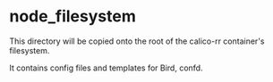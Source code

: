 # node_filesystem

This directory will be copied onto the root of the calico-rr container's
filesystem.

It contains config files and templates for Bird, confd.
